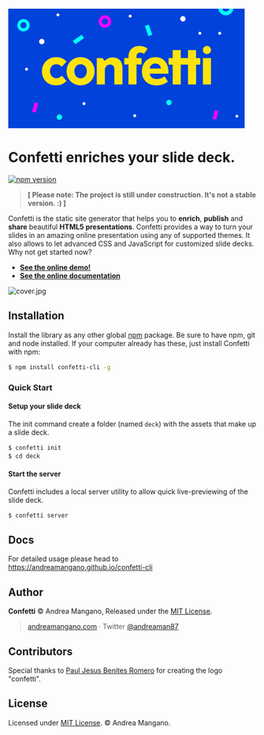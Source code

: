 ![confetti-logo.png](./docs/confetti-logo.png)

# Confetti enriches your slide deck.
[![npm version](https://badge.fury.io/js/confetti-cli.svg)](http://badge.fury.io/js/confetti-cli)

> **[ Please note: The project is still under construction. It's not a stable
 version. :) ]**

Confetti is the static site generator that helps you to **enrich**,
**publish** and **share**
beautiful **HTML5 presentations**.
Confetti provides a way to turn your slides in an amazing online presentation
using any of supported themes. It also allows to let advanced CSS and
JavaScript for customized slide decks. Why not get started now?

- **[See the online demo!](https://andreamangano.github.io/confetti-demo/)**
- **[See the online documentation](https://andreamangano.github.io/confetti-cli)**

![cover.jpg](http://s26.postimg.org/3les310kp/confetti_theme_voice_main_preview.jpg)

## Installation
Install the library as any other global [npm](https://www.npmjs.com) package. Be sure to have npm, git and node installed. If your computer already has these, just install Confetti with npm:

``` bash
$ npm install confetti-cli -g
```

### Quick Start

#### Setup your slide deck

The init command create a folder (named ` deck `) with the assets that make
up a slide deck.

``` bash
$ confetti init
$ cd deck
```

#### Start the server
Confetti includes a local server utility to allow quick live-previewing of the slide deck.

``` bash
$ confetti server
```

## Docs
For detailed usage please head to https://andreamangano.github.io/confetti-cli

## Author

**Confetti** © Andrea Mangano, Released under the [MIT License](LICENSE).

> [andreamangano.com](http://andreamangano.com) · Twitter [@andreaman87](https://twitter.com/andreaman87)

## Contributors
Special thanks to [Paul Jesus Benites Romero](https://www.linkedin.com/in/pauljesusbenitesromero) for creating the logo "confetti".

## License

Licensed under [MIT License](LICENSE). © Andrea Mangano.
